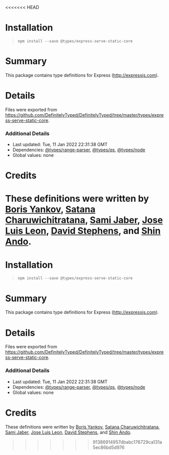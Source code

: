 <<<<<<< HEAD
# Installation
> `npm install --save @types/express-serve-static-core`

# Summary
This package contains type definitions for Express (http://expressjs.com).

# Details
Files were exported from https://github.com/DefinitelyTyped/DefinitelyTyped/tree/master/types/express-serve-static-core.

### Additional Details
 * Last updated: Tue, 11 Jan 2022 22:31:38 GMT
 * Dependencies: [@types/range-parser](https://npmjs.com/package/@types/range-parser), [@types/qs](https://npmjs.com/package/@types/qs), [@types/node](https://npmjs.com/package/@types/node)
 * Global values: none

# Credits
These definitions were written by [Boris Yankov](https://github.com/borisyankov), [Satana Charuwichitratana](https://github.com/micksatana), [Sami Jaber](https://github.com/samijaber), [Jose Luis Leon](https://github.com/JoseLion), [David Stephens](https://github.com/dwrss), and [Shin Ando](https://github.com/andoshin11).
=======
# Installation
> `npm install --save @types/express-serve-static-core`

# Summary
This package contains type definitions for Express (http://expressjs.com).

# Details
Files were exported from https://github.com/DefinitelyTyped/DefinitelyTyped/tree/master/types/express-serve-static-core.

### Additional Details
 * Last updated: Tue, 11 Jan 2022 22:31:38 GMT
 * Dependencies: [@types/range-parser](https://npmjs.com/package/@types/range-parser), [@types/qs](https://npmjs.com/package/@types/qs), [@types/node](https://npmjs.com/package/@types/node)
 * Global values: none

# Credits
These definitions were written by [Boris Yankov](https://github.com/borisyankov), [Satana Charuwichitratana](https://github.com/micksatana), [Sami Jaber](https://github.com/samijaber), [Jose Luis Leon](https://github.com/JoseLion), [David Stephens](https://github.com/dwrss), and [Shin Ando](https://github.com/andoshin11).
>>>>>>> 91386914957dbabc176729ca131a5ec86bd5d976
